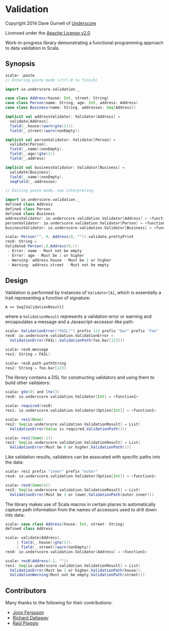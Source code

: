 Validation
==========

Copyright 2014 Dave Gurnell of [Underscore](http://underscore.io)

Licensed under the [Apache License v2.0](http://www.apache.org/licenses/LICENSE-2.0.html)

Work-in-progress library demonstrating a functional programming approach to data validation in Scala.

Synopsis
--------

~~~ scala
scala> :paste
// Entering paste mode (ctrl-D to finish)

import io.underscore.validation._

case class Address(house: Int, street: String)
case class Person(name: String, age: Int, address: Address)
case class Business(name: String, addresses: Seq[Address])

implicit val addressValidator: Validator[Address] =
  validate[Address].
  field(_.house)(warn(gte(1))).
  field(_.street)(warn(nonEmpty))

implicit val personValidator: Validator[Person] =
  validate[Person].
  field(_.name)(nonEmpty).
  field(_.age)(gte(1)).
  field(_.address)

implicit val businessValidator: Validator[Business] =
  validate[Business].
  field(_.name)(nonEmpty).
  seqField(_.addresses)

// Exiting paste mode, now interpreting.

import io.underscore.validation._
defined class Address
defined class Person
defined class Business
addressValidator: io.underscore.validation.Validator[Address] = <function1>
personValidator: io.underscore.validation.Validator[Person] = <function1>
businessValidator: io.underscore.validation.Validator[Business] = <function1>

scala> Person("", 0, Address(0, "")).validate.prettyPrint
res0: String =
Validated Person(,0,Address(0,)):
 - Error: name - Must not be empty
 - Error: age - Must be 1 or higher
 - Warning: address.house - Must be 1 or higher
 - Warning: address.street - Must not be empty
~~~

Design
------

Validation is performed by instances of `Validator[A]`, which is essentially a trait representing a function of signature:

    A => Seq[ValidationResult]

where a `ValidationResult` represents a validation error or warning and encapsulates a message and a Javascript-accessor-like path:

~~~ scala
scala> ValidationError("FAIL!") prefix 123 prefix "bar" prefix "foo"
res0: io.underscore.validation.ValidationError = 
  ValidationError(FAIL!,ValidationPath(foo.bar[123]))

scala> res0.message
res1: String = FAIL!

scala> res0.path.pathString
res2: String = foo.bar[123]
~~~

The library contains a DSL for constructing validators and using them to build other vaildators:

~~~ scala
scala> gte(0) and lte(3)
res0: io.underscore.validation.Validator[Int] = <function1>

scala> required(res0)
res1: io.underscore.validation.Validator[Option[Int]] = <function1>

scala> res1(None)
res2: Seq[io.underscore.validation.ValidationResult] = List(
  ValidationError(Value is required,ValidationPath()))

scala> res1(Some(-1))
res3: Seq[io.underscore.validation.ValidationResult] = List(
  ValidationError(Must be 0 or higher,ValidationPath()))
~~~

Like validation results, validators can be assocated with specific paths into the data:

~~~ scala
scala> res1 prefix "inner" prefix "outer"
res4: io.underscore.validation.Validator[Option[Int]] = <function1>

scala> res4(Some(4))
res5: Seq[io.underscore.validation.ValidationResult] = List(
  ValidationError(Must be 3 or lower,ValidationPath(outer.inner)))
~~~

The library makes use of Scala macros in certain places to automatically capture path information from the names of accessors used to drill down into data:

~~~ scala
scala> case class Address(house: Int, street: String)
defined class Address

scala> validate[Address].
     | field(_.house)(gte(1)).
     | field(_.street)(warn(nonEmpty))
res0: io.underscore.validation.Validator[Address] = <function1>

scala> res0(Address(-1, ""))
res1: Seq[io.underscore.validation.ValidationResult] = List(
  ValidationError(Must be 1 or higher,ValidationPath(house)),
  ValidationWarning(Must not be empty,ValidationPath(street)))
~~~

Contributors
------------

Many thanks to the following for their contributions:

 - [Jono Ferguson](https://github.com/jonoabroad)
 - [Richard Dallaway](https://github.com/d6y)
 - [Raúl Piaggio](https://github.com/rpiaggio)
